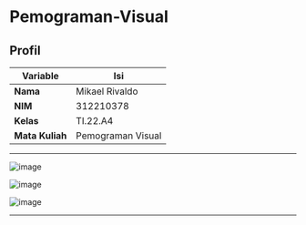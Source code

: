 # Pemograman-Visual

## Profil
| Variable | Isi |
| -------- | --- |
| **Nama** | Mikael Rivaldo |
| **NIM** | 312210378 |
| **Kelas** | TI.22.A4 |
| **Mata Kuliah** | Pemograman Visual|

---

![image](https://github.com/user-attachments/assets/f83259f8-a95d-4417-965a-af3bbf129333)

![image](https://github.com/user-attachments/assets/572f4527-21a3-4c67-8a25-c840b2bcf46a)

![image](https://github.com/user-attachments/assets/80be4013-5314-40f8-8fba-daf3afaea8f7)

---
